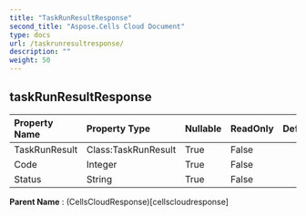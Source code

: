 ```yaml
---
title: "TaskRunResultResponse"
second_title: "Aspose.Cells Cloud Document"
type: docs
url: /taskrunresultresponse/
description: ""
weight: 50
---
```


## **taskRunResultResponse**

 

| Property Name | Property Type | Nullable |  ReadOnly | DefaultValue | Description | 
| :- | :- | :- |:- |  :- | :- |
| TaskRunResult | Class:TaskRunResult | True |  False |  |  |  
| Code | Integer | True |  False |  |  |  
| Status | String | True |  False |  |  |  

**Parent Name** : (CellsCloudResponse)[cellscloudresponse]

